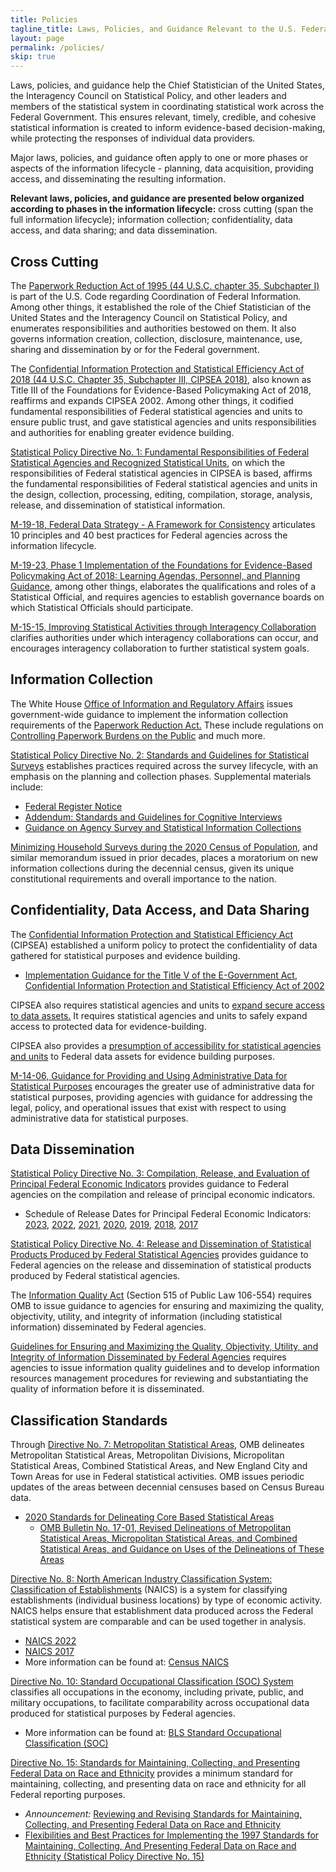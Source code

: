 ```yaml
---
title: Policies
tagline_title: Laws, Policies, and Guidance Relevant to the U.S. Federal Statistical System
layout: page
permalink: /policies/
skip: true
---
```

<p>Laws, policies, and guidance help the Chief Statistician of the United States, the Interagency Council on Statistical Policy, and other leaders and members of the statistical system in coordinating statistical work across the Federal Government. This ensures relevant, timely, credible, and cohesive statistical information is created to inform evidence-based decision-making, while protecting the responses of individual data providers.</p>

<p>Major laws, policies, and guidance often apply to one or more phases or aspects of the information lifecycle - planning, data acquisition, providing access, and disseminating the resulting information.</p>

<p><strong>Relevant laws, policies, and guidance are presented below organized according to phases in the information lifecycle:</strong> cross cutting (span the full information lifecycle); information collection; confidentiality, data access, and data sharing; and data dissemination.</p>

<h2 class="font-serif-lg">Cross Cutting</h2>

<p>The <a href="https://uscode.house.gov/view.xhtml?path=/prelim@title44/chapter35&edition=prelim" class="usa-link--external" target="_blank" rel="noopener" >Paperwork Reduction Act of 1995 (44 U.S.C. chapter 35, Subchapter I)</a> is part of the U.S. Code regarding Coordination of Federal Information. Among other things, it established the role of the Chief Statistician of the United States and the Interagency Council on Statistical Policy, and enumerates responsibilities and authorities bestowed on them. It also governs information creation, collection, disclosure, maintenance, use, sharing and dissemination by or for the Federal government.</p>

<p>The <a href="https://uscode.house.gov/view.xhtml?path=%2Fprelim%40title44%2Fchapter35%2Fsubchapter3&edition=prelim" class="usa-link--external" target="_blank" rel="noopener" >Confidential Information Protection and Statistical Efficiency Act of 2018 (44 U.S.C. Chapter 35, Subchapter III, CIPSEA 2018)</a>, also known as Title III of the Foundations for Evidence-Based Policymaking Act of 2018, reaffirms and expands CIPSEA 2002. Among other things, it codified fundamental responsibilities of Federal statistical agencies and units to ensure public trust, and gave statistical agencies and units responsibilities and authorities for enabling greater evidence building.</p>

<p><a href="http://www.gpo.gov/fdsys/pkg/FR-2014-12-02/pdf/2014-28326.pdf" class="usa-link--external" target="_blank" rel="noopener" >Statistical Policy Directive No. 1: Fundamental Responsibilities of Federal Statistical Agencies and Recognized Statistical Units</a>, on which the responsibilities of Federal statistical agencies in CIPSEA is based, affirms the fundamental responsibilities of Federal statistical agencies and units in the design, collection, processing, editing, compilation, storage, analysis, release, and dissemination of statistical information.</p>

<p><a href="https://www.whitehouse.gov/wp-content/uploads/2019/06/M-19-18.pdf" class="usa-link--external" target="_blank" rel="noopener" >M-19-18, Federal Data Strategy - A Framework for Consistency</a> articulates 10 principles and 40 best practices for Federal agencies across the information lifecycle.</p>

<p><a href="https://www.whitehouse.gov/wp-content/uploads/2019/07/M-19-23.pdf" class="usa-link--external" target="_blank" rel="noopener" >M-19-23, Phase 1 Implementation of the Foundations for Evidence-Based Policymaking Act of 2018: Learning Agendas, Personnel, and Planning Guidance</a>, among other things, elaborates the qualifications and roles of a Statistical Official, and requires agencies to establish governance boards on which Statistical Officials should participate.</p>

<p><a href="https://www.whitehouse.gov/wp-content/uploads/legacy_drupal_files/omb/memoranda/2015/m-15-15.pdf" class="usa-link--external" target="_blank" rel="noopener" >M-15-15, Improving Statistical Activities through Interagency Collaboration</a> clarifies authorities under which interagency collaborations can occur, and encourages interagency collaboration to further statistical system goals.</p>

<h2 class="font-serif-lg">Information Collection</h2>

<p>The White House <a href="https://www.whitehouse.gov/omb/information-regulatory-affairs/federal-collection-information/" class="usa-link--external" target="_blank" rel="noopener" >Office of Information and Regulatory Affairs</a> issues government-wide guidance to implement the information collection requirements of the <a href="https://uscode.house.gov/view.xhtml?path=/prelim@title44/chapter35&edition=prelim" class="usa-link--external" target="_blank" rel="noopener" >Paperwork Reduction Act.</a> These include regulations on <a href="https://www.whitehouse.gov/wp-content/uploads/legacy_drupal_files/omb/assets/OMB/inforeg/5_cfr_1320.pdf" class="usa-link--external" target="_blank" rel="noopener" >Controlling Paperwork Burdens on the Public</a> and much more.</p>

<p><a href="https://www.whitehouse.gov/wp-content/uploads/2021/04/standards_stat_surveys.pdf" class="usa-link--external" target="_blank" rel="noopener" >Statistical Policy Directive No. 2: Standards and Guidelines for Statistical Surveys</a> establishes practices required across the survey lifecycle, with an emphasis on the planning and collection phases. Supplemental materials include:
<ul class="usa-list">
  <li><a href="https://www.govinfo.gov/content/pkg/FR-2006-09-22/pdf/06-8044.pdf" class="usa-link--external" target="_blank" rel="noopener" >Federal Register Notice</a></li>
  <li><a href="https://www.gpo.gov/fdsys/pkg/FR-2016-10-12/pdf/2016-24607.pdf" class="usa-link--external" target="_blank" rel="noopener" >Addendum: Standards and Guidelines for Cognitive Interviews</a></li>
  <li><a href="https://www.whitehouse.gov/wp-content/uploads/legacy_drupal_files/omb/assets/OMB/inforeg/pmc_survey_guidance_2006.pdf" class="usa-link--external" target="_blank" rel="noopener" >Guidance on Agency Survey and Statistical Information Collections</a></li>
</ul>
</p>

<p><a href="https://www.whitehouse.gov/wp-content/uploads/2018/10/2020_Memo_Minimizing_Household_Surveys.pdf" class="usa-link--external" target="_blank" rel="noopener" >Minimizing Household Surveys during the 2020 Census of Population</a>, and similar memorandum issued in prior decades, places a moratorium on new information collections during the decennial census, given its unique constitutional requirements and overall importance to the nation.</p>

<h2 class="font-serif-lg">Confidentiality, Data Access, and Data Sharing</h2>

<p>The <a href="https://uscode.house.gov/view.xhtml?path=%2Fprelim%40title44%2Fchapter35%2Fsubchapter3&edition=prelim" class="usa-link--external" target="_blank" rel="noopener" >Confidential Information Protection and Statistical Efficiency Act</a> (CIPSEA) established a uniform policy to protect the confidentiality of data gathered for statistical purposes and evidence building.
<ul class="usa-list">
  <li><a href="https://www.govinfo.gov/content/pkg/FR-2007-06-15/pdf/E7-11542.pdf" class="usa-link--external" target="_blank" rel="noopener" >Implementation Guidance for the Title V of the E-Government Act, Confidential Information Protection and Statistical Efficiency Act of 2002</a></li>
</ul>
</p>

<p>CIPSEA also requires statistical agencies and units to <a href="https://www.govinfo.gov/content/pkg/USCODE-2018-title44/pdf/USCODE-2018-title44-chap35-subchapIII-partD-sec3582.pdf" class="usa-link--external" target="_blank" rel="noopener" >expand secure access to data assets.</a> It requires statistical agencies and units to safely expand access to protected data for evidence-building.</p>

<p>CIPSEA also provides a <a href="https://uscode.house.gov/view.xhtml?path=%2Fprelim%40title44%2Fchapter35%2Fsubchapter3&edition=prelim" class="usa-link--external" target="_blank" rel="noopener" >presumption of accessibility for statistical agencies and units</a> to Federal data assets for evidence building purposes.</p>

<p><a href="https://www.whitehouse.gov/wp-content/uploads/legacy_drupal_files/omb/memoranda/2014/m-14-06.pdf" class="usa-link--external" target="_blank" rel="noopener" >M-14-06, Guidance for Providing and Using Administrative Data for Statistical Purposes</a> encourages the greater use of administrative data for statistical purposes, providing agencies with guidance for addressing the legal, policy, and operational issues that exist with respect to using administrative data for statistical purposes.</p>

<h2 class="font-serif-lg">Data Dissemination</h2>

<p><a href="https://www.whitehouse.gov/wp-content/uploads/legacy_drupal_files/omb/assets/OMB/inforeg/statpolicy/dir_3_fr_09251985.pdf" class="usa-link--external" target="_blank" rel="noopener" >Statistical Policy Directive No. 3: Compilation, Release, and Evaluation of Principal Federal Economic Indicators</a> provides guidance to Federal agencies on the compilation and release of principal economic indicators.
<ul class="usa-list">
  <li>Schedule of Release Dates for Principal Federal Economic Indicators: 
  <a href="https://www.whitehouse.gov/wp-content/uploads/2022/09/pfei_schedule_release_dates_2023.pdf" class="usa-link--external" target="_blank" rel="noopener" >2023</a>, 
  <a href="https://www.whitehouse.gov/wp-content/uploads/2021/09/pfei_schedule_release_dates_2022.pdf" class="usa-link--external" target="_blank" rel="noopener" >2022</a>, 
  <a href="https://www.whitehouse.gov/wp-content/uploads/2020/09/pfei_schedule_release_dates_2021.pdf" class="usa-link--external" target="_blank" rel="noopener" >2021</a>, 
  <a href="https://www.whitehouse.gov/wp-content/uploads/2019/09/pfei_schedule_release_dates_2020.pdf" class="usa-link--external" target="_blank" rel="noopener" >2020</a>, 
  <a href="https://www.whitehouse.gov/wp-content/uploads/2018/09/pfei_schedule_releasedates_2019.pdf" class="usa-link--external" target="_blank" rel="noopener" >2019</a>, 
  <a href="https://www.whitehouse.gov/wp-content/uploads/legacy_drupal_files/omb/reports/pei_schedule_release_dates_2018_all_v2.pdf" class="usa-link--external" target="_blank" rel="noopener" >2018</a>, 
  <a href="https://www.whitehouse.gov/wp-content/uploads/legacy_drupal_files/omb/inforeg/inforeg/statpolicy/final_pei_schedule_of_release_dates_2017.a.pdf" class="usa-link--external" target="_blank" rel="noopener" >2017</a></li>
</ul>
</p>

<p><a href="https://www.gpo.gov/fdsys/pkg/FR-2008-03-07/pdf/E8-4570.pdf" class="usa-link--external" target="_blank" rel="noopener" >Statistical Policy Directive No. 4: Release and Dissemination of Statistical Products Produced by Federal Statistical Agencies</a> provides guidance to Federal agencies on the release and dissemination of statistical products produced by Federal statistical agencies.</p>

<p>The <a href="https://www.congress.gov/106/plaws/publ554/PLAW-106publ554.pdf" class="usa-link--external" target="_blank" rel="noopener" >Information Quality Act</a> (Section 515 of Public Law 106-554) requires OMB to issue guidance to agencies for ensuring and maximizing the quality, objectivity, utility, and integrity of information (including statistical information) disseminated by Federal agencies.</p>

<p><a href="https://www.govinfo.gov/content/pkg/FR-2002-02-22/pdf/R2-59.pdf" class="usa-link--external" target="_blank" rel="noopener" >Guidelines for Ensuring and Maximizing the Quality, Objectivity, Utility, and Integrity of Information Disseminated by Federal Agencies</a> requires agencies to issue information quality guidelines and to develop information resources management procedures for reviewing and substantiating the quality of information before it is disseminated.</p>

<h2 class="font-serif-lg">Classification Standards</h2>

<p>Through <a href="https://www.whitehouse.gov/omb/information-regulatory-affairs/statistical-programs-standards/" class="usa-link--external" target="_blank" rel="noopener" >Directive No. 7: Metropolitan Statistical Areas</a>, OMB delineates Metropolitan Statistical Areas, Metropolitan Divisions, Micropolitan Statistical Areas, Combined Statistical Areas, and New England City and Town Areas for use in Federal statistical activities. OMB issues periodic updates of the areas between decennial censuses based on Census Bureau data.
<ul class="usa-list">
  <li>
    <span><a href="https://www.govinfo.gov/content/pkg/FR-2021-07-16/pdf/2021-15159.pdf" class="usa-link--external" target="_blank" rel="noopener" >2020 Standards for Delineating Core Based Statistical Areas</a></span>
    <ul class="usa-list">
      <li><a href="https://www.whitehouse.gov/wp-content/uploads/legacy_drupal_files/omb/bulletins/2017/b-17-01.pdf" class="usa-link--external" target="_blank" rel="noopener" >OMB Bulletin No. 17-01, Revised Delineations of Metropolitan Statistical Areas, Micropolitan Statistical Areas, and Combined Statistical Areas, and Guidance on Uses of the Delineations of These Areas</a></li>
    </ul>
  </li>
</ul>
</p>

<p><a href="https://www.govinfo.gov/content/pkg/FR-2021-12-21/pdf/2021-27536.pdf" class="usa-link--external" target="_blank" rel="noopener" >Directive No. 8: North American Industry Classification System: Classification of Establishments</a> (NAICS) is a system for classifying establishments (individual business locations) by type of economic activity. NAICS helps ensure that establishment data produced across the Federal statistical system are comparable and can be used together in analysis.
<ul class="usa-list">
  <li><a href="https://www.govinfo.gov/content/pkg/FR-2021-12-21/pdf/2021-27536.pdf" class="usa-link--external" target="_blank" rel="noopener" >NAICS 2022</a></li>
  <li><a href="https://www.govinfo.gov/content/pkg/FR-2016-08-08/pdf/2016-18774.pdf" class="usa-link--external" target="_blank" rel="noopener" >NAICS 2017</a></li>
  <li>More information can be found at: <a href="https://www.census.gov/naics/" class="usa-link--external" target="_blank" rel="noopener" >Census NAICS</a></li>
</ul>
</p>

<p><a href="https://www.gpo.gov/fdsys/pkg/FR-2017-11-28/pdf/2017-25622.pdf" class="usa-link--external" target="_blank" rel="noopener" >Directive No. 10: Standard Occupational Classification (SOC) System</a> classifies all occupations in the economy, including private, public, and military occupations, to facilitate comparability across occupational data produced for statistical purposes by Federal agencies.
<ul class="usa-list">
  <li>More information can be found at: <a href="https://www.bls.gov/SOC/" class="usa-link--external" target="_blank" rel="noopener" >BLS Standard Occupational Classification (SOC)</a></li>
</ul>
</p>

<p><a href="https://www.gpo.gov/fdsys/pkg/FR-1997-10-30/pdf/97-28653.pdf" class="usa-link--external" target="_blank" rel="noopener" >Directive No. 15: Standards for Maintaining, Collecting, and Presenting Federal Data on Race and Ethnicity</a> provides a minimum standard for maintaining, collecting, and presenting data on race and ethnicity for all Federal reporting purposes.
<ul class="usa-list">
  <li><em>Announcement:</em> <a href="https://www.whitehouse.gov/omb/briefing-room/2022/06/15/reviewing-and-revising-standards-for-maintaining-collecting-and-presenting-federal-data-on-race-and-ethnicity/" class="usa-link--external" target="_blank" rel="noopener" >Reviewing and Revising Standards for Maintaining, Collecting, and Presenting Federal Data on Race and Ethnicity</a></li>
  <li><a href="https://www.whitehouse.gov/wp-content/uploads/2022/07/Flexibilities-and-Best-Practices-Under-SPD-15.pdf" class="usa-link--external" target="_blank" rel="noopener" >Flexibilities and Best Practices for Implementing the 1997 Standards for Maintaining, Collecting, And Presenting Federal Data on Race and Ethnicity (Statistical Policy Directive No. 15)</a></li>
</ul>
</p>
